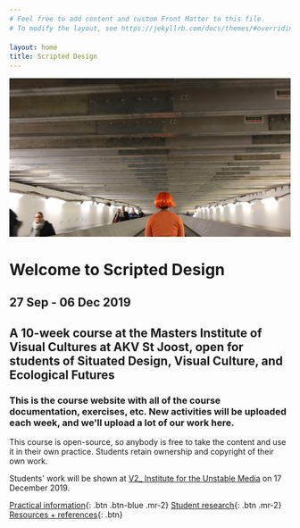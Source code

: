 ```yaml
---
# Feel free to add content and custom Front Matter to this file.
# To modify the layout, see https://jekyllrb.com/docs/themes/#overriding-theme-defaults

layout: home
title: Scripted Design
---
```






![](/assets/net-int1.jpg)



# Welcome to Scripted Design

## 27 Sep - 06 Dec 2019

## A 10-week course at the Masters Institute of Visual Cultures at AKV St Joost, open for students of Situated Design, Visual Culture, and Ecological Futures

### This is the course website with all of the course documentation, exercises, etc. New activities will be uploaded each week, and we'll upload a lot of our work here.

This course is open-source, so anybody is free to take the content and use it in their own practice. Students retain ownership and copyright of their own work.

Students' work will be shown at [V2_ Institute for the Unstable Media](https://v2.nl) on 17 December 2019.

[Practical information](/about/){: .btn .btn-blue .mr-2} [Student research](/research/){: .btn .mr-2} [Resources + references](/resources/){: .btn}
